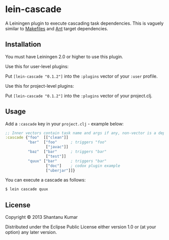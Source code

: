 # lein-cascade

A Leiningen plugin to execute cascading task dependencies. This is vaguely
similar to <a href="http://en.wikipedia.org/wiki/Make_(software)">Makefiles</a>
and [Ant](http://ant.apache.org/) target dependencies.

## Installation

You must have Leiningen 2.0 or higher to use this plugin.

Use this for user-level plugins:

Put `[lein-cascade "0.1.2"]` into the `:plugins` vector of your `:user` profile.

Use this for project-level plugins:

Put `[lein-cascade "0.1.2"]` into the `:plugins` vector of your project.clj.

## Usage

Add a `:cascade` key in your `project.clj` - example below:

```clojure
;; Inner vectors contain task name and args if any, non-vector is a dependency
:cascade {"foo"  [["clean"]]
          "bar"  ["foo"      ; triggers "foo"
                  ["javac"]]
          "baz"  ["bar"      ; triggers "bar"
                  ["test"]]
          "quux" ["bar"      ; triggers "bar"
                  ["doc"]    ; codox plugin example
                  ["uberjar"]]}
```

You can execute a cascade as follows:

```bash
$ lein cascade quux
```

## License

Copyright © 2013 Shantanu Kumar

Distributed under the Eclipse Public License either version 1.0 or (at
your option) any later version.
